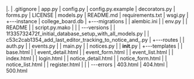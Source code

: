 |.
|   .gitignore
|   app.py
|   config.py
|   config.py.example
|   decorators.py
|   forms.py
|   LICENSE
|   models.py
|   README.md
|   requirements.txt
|   wsgi.py
|
+---instance
|       college_board.db
|
+---migrations
|   |   alembic.ini
|   |   env.py
|   |   README
|   |   script.py.mako
|   |
|   \---versions
|       |   1f335732472f_initial_database_setup_with_all_models.py
|       |   c53c2cab1354_add_last_editor_tracking_to_notice_and_.py
|
+---routes
|   |   auth.py
|   |   events.py
|   |   main.py
|   |   notices.py
|   |   __init__.py
|
+---templates
|   |   base.html
|   |   event_detail.html
|   |   event_form.html
|   |   event_list.html
|   |   index.html
|   |   login.html
|   |   notice_detail.html
|   |   notice_form.html
|   |   notice_list.html
|   |   register.html
|   |
|   \---errors
|           403.html
|           404.html
|           500.html
